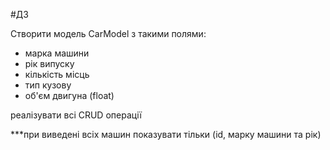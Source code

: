 #ДЗ 

Створити модель CarModel з такими полями:
- марка машини
- рік випуску
- кількість місць
- тип кузову
- об'єм двигуна (float)

реалізувати всі CRUD операції

***при виведені всіх машин показувати тільки (id, марку машини та рік)